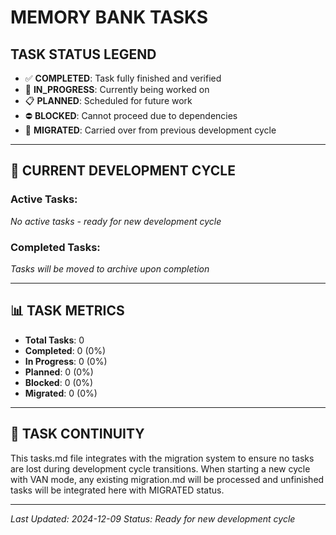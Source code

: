 # MEMORY BANK TASKS

## TASK STATUS LEGEND

- ✅ **COMPLETED**: Task fully finished and verified
- 🔄 **IN_PROGRESS**: Currently being worked on
- 📋 **PLANNED**: Scheduled for future work
- ⛔ **BLOCKED**: Cannot proceed due to dependencies
- 🔄 **MIGRATED**: Carried over from previous development cycle

---

## 🎯 CURRENT DEVELOPMENT CYCLE

### Active Tasks:
*No active tasks - ready for new development cycle*

### Completed Tasks:
*Tasks will be moved to archive upon completion*

---

## 📊 TASK METRICS

- **Total Tasks**: 0
- **Completed**: 0 (0%)
- **In Progress**: 0 (0%)
- **Planned**: 0 (0%)
- **Blocked**: 0 (0%)
- **Migrated**: 0 (0%)

---

## 🔄 TASK CONTINUITY

This tasks.md file integrates with the migration system to ensure no tasks are lost during development cycle transitions. When starting a new cycle with VAN mode, any existing migration.md will be processed and unfinished tasks will be integrated here with MIGRATED status.

---

*Last Updated: 2024-12-09*
*Status: Ready for new development cycle*